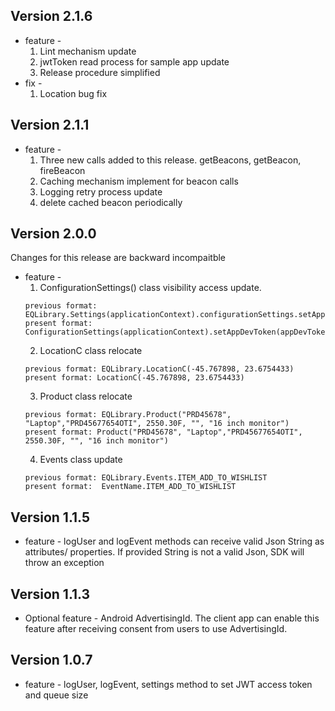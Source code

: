 ## Version 2.1.6
 * feature - 
    1. Lint mechanism update
    2. jwtToken read process for sample app update
    3. Release procedure simplified
 * fix - 
    1. Location bug fix

## Version 2.1.1
 * feature - 
    1. Three new calls added to this release. getBeacons, getBeacon, fireBeacon
    2. Caching mechanism implement for beacon calls
    3. Logging retry process update
    4. delete cached beacon periodically 
    
## Version 2.0.0
Changes for this release are backward incompaitble
 * feature - 
    1. ConfigurationSettings() class visibility access update. 
    ```
    previous format: EQLibrary.Settings(applicationContext).configurationSettings.setAppDevToken(appDevToken)
    present format: ConfigurationSettings(applicationContext).setAppDevToken(appDevToken)
    ```
    2. LocationC class relocate
    ``` 
    previous format: EQLibrary.LocationC(-45.767898, 23.6754433)
    present format: LocationC(-45.767898, 23.6754433)
    ```
    3. Product class relocate
    ```
    previous format: EQLibrary.Product("PRD45678", "Laptop","PRD45677654OTI", 2550.30F, "", "16 inch monitor")
    present format: Product("PRD45678", "Laptop","PRD45677654OTI", 2550.30F, "", "16 inch monitor")
    ```
    4. Events class update
    ```
    previous format: EQLibrary.Events.ITEM_ADD_TO_WISHLIST
    present format:  EventName.ITEM_ADD_TO_WISHLIST
    ```
                
## Version 1.1.5
 * feature - logUser and logEvent methods can receive valid Json String as attributes/ properties. If provided String is not a valid Json, SDK will throw an exception  

## Version 1.1.3
 * Optional feature - Android AdvertisingId. The client app can enable this feature after receiving consent from users to use AdvertisingId.

## Version 1.0.7
 * feature - logUser, logEvent, settings method to set JWT access token and queue size

